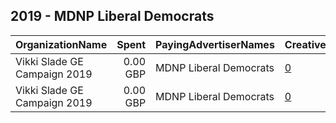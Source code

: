 ## 2019 - MDNP Liberal Democrats 
|OrganizationName|Spent|PayingAdvertiserNames|CreativeUrls|Impressions|Genders|AgeBrackets|CountryCodes|BillingAddresses|CandidateBallotInformation|
|:---|---:|:---|:---|---:|:---|:---|:---|:---|:---|
|Vikki Slade GE Campaign 2019|0.00 GBP|MDNP Liberal Democrats|[0](https://www.snap.com/political-ads/asset/ef405794c6f8bb9195b5239360ac6c2d57c84503b7dd62477326220989431646?mediaType=mp4)|182|||united kingdom|GB||
|Vikki Slade GE Campaign 2019|0.00 GBP|MDNP Liberal Democrats|[0](https://www.snap.com/political-ads/asset/fb3a31270746a21a7dd20e15f123f46a23a8e7d9a735f83f8ed8d1eccfd825ff?mediaType=mp4)|223|||united kingdom|GB||
